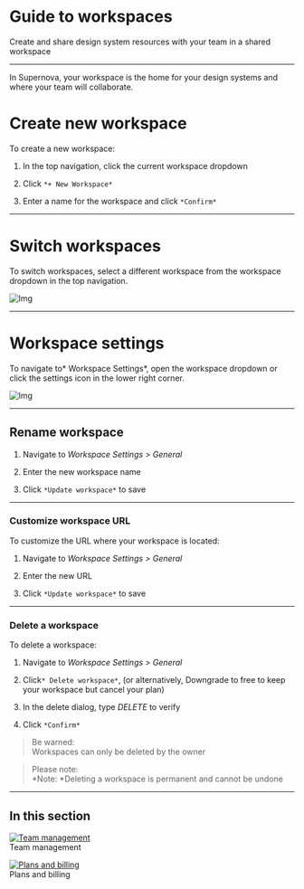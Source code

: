 
# Guide to workspaces

Create and share design system resources with your team in a shared workspace

---

In Supernova, your workspace is the home for your design systems and where your team will collaborate. 

# Create new workspace

To create a new workspace:

1. In the top navigation, click the current workspace dropdown

1. Click `*+ New Workspace*` 

1. Enter a name for the workspace and click `*Confirm*` 

---

# Switch workspaces

To switch workspaces, select a different workspace from the workspace dropdown in the top navigation.

![Img](https://studio-assets.supernova.io/design-systems/6475/50dd4521-1fc9-4d13-8eb5-cfd82492d702.png?Expires=1972252800&Policy=eyJTdGF0ZW1lbnQiOlt7IlJlc291cmNlIjoiaHR0cHM6Ly9zdHVkaW8tYXNzZXRzLnN1cGVybm92YS5pby9kZXNpZ24tc3lzdGVtcy82NDc1LzUwZGQ0NTIxLTFmYzktNGQxMy04ZWI1LWNmZDgyNDkyZDcwMi5wbmciLCJDb25kaXRpb24iOnsiRGF0ZUxlc3NUaGFuIjp7IkFXUzpFcG9jaFRpbWUiOjE5NzIyNTI4MDB9fX1dfQ__&Signature=BO~RGjf22iC7v~zqyZCu6srz289pHZv4bOjCzhWxqpYLQiEODsIeIvZqYRdfYLVn3f9YXKfL6TAatV~HbVRysyf33nyHEfDyRGNWk1I-~-wkviGv0bGd89H05N2I~zVxwqswyeJzKNSPibvPGcAPk5xYZQ6gw81DIh-5DOHZsJ7oe1CjZU8k8XL3Ca96TUc8XYfCcZm1Wh1YRdvdSWtIFWJ5e~RaQ9bMTR-JyZrrzYMR2N1hRtCIpoiWS8JBM9ryQJiszHG~aZGvIbu6lX4yIDI3p41lrNFxBh02YEiaXQKQz8HjWdn1NDloY~QCggEATJLqSovVGt44B~TqueXc8g__&Key-Pair-Id=APKAJGK34LCCAUR7N6LA)

---

# Workspace settings

To navigate to* Workspace Settings*, open the workspace dropdown or click the settings icon in the lower right corner.

![Img](https://studio-assets.supernova.io/design-systems/6475/28c85a87-a263-4d68-8eea-fe84508089eb.png?Expires=1972252800&Policy=eyJTdGF0ZW1lbnQiOlt7IlJlc291cmNlIjoiaHR0cHM6Ly9zdHVkaW8tYXNzZXRzLnN1cGVybm92YS5pby9kZXNpZ24tc3lzdGVtcy82NDc1LzI4Yzg1YTg3LWEyNjMtNGQ2OC04ZWVhLWZlODQ1MDgwODllYi5wbmciLCJDb25kaXRpb24iOnsiRGF0ZUxlc3NUaGFuIjp7IkFXUzpFcG9jaFRpbWUiOjE5NzIyNTI4MDB9fX1dfQ__&Signature=FKn5SDaTNgtHdcmcEvPLNOsKB9Q8VW9sb-7kRIX-~wkW4NB6~lD188ffZhHL6Pisp36Pof6j1u3J9pm83w0bhlR1yHuWJ84GBT4V95L~xAJ15cT38-DNlnWAVUM34CLlHq6Fx7xFmpyh6XbjlKTm82TJZWM3ik08zzY08VPlqp-pzWLmTLwJqZQ2Jyy2v4Y589OlTYFMwfisee5w8Gx4gAa8pPFXToDI1o3zn~PheK6zhtot3-zz8wsbYC~iQ4eMVjB-lP1CVMcXaqWfWm39fwiYey7QebqmsVEpsJEEWo7gbp0uE0j5GomqnHhcFgHHRVoPVaXWruOgTXH-TG-SXg__&Key-Pair-Id=APKAJGK34LCCAUR7N6LA)

---

## Rename workspace

1. Navigate to *Workspace Settings > General*

1. Enter the new workspace name

1. Click `*Update workspace*` to save

---

### Customize workspace URL

To customize the URL where your workspace is located:

1. Navigate to *Workspace Settings > General*

1. Enter the new URL

1. Click `*Update workspace*` to save

---

### Delete a workspace

To delete a workspace:

1. Navigate to *Workspace Settings > General*

1. Click`* Delete workspace*`, (or alternatively, Downgrade to free to keep your workspace but cancel your plan)

1. In the delete dialog, type *DELETE* to verify

1. Click `*Confirm*`

> Be warned:  
> Workspaces can only be deleted by the owner

> Please note:  
> *Note: *Deleting a workspace is permanent and cannot be undone

---

## In this section

  
[![Team management](https://studio-assets.supernova.io/design-systems/6475/40711500-f20d-42ba-bb3e-53631b3e301d.png?Expires=1972252800&Policy=eyJTdGF0ZW1lbnQiOlt7IlJlc291cmNlIjoiaHR0cHM6Ly9zdHVkaW8tYXNzZXRzLnN1cGVybm92YS5pby9kZXNpZ24tc3lzdGVtcy82NDc1LzQwNzExNTAwLWYyMGQtNDJiYS1iYjNlLTUzNjMxYjNlMzAxZC5wbmciLCJDb25kaXRpb24iOnsiRGF0ZUxlc3NUaGFuIjp7IkFXUzpFcG9jaFRpbWUiOjE5NzIyNTI4MDB9fX1dfQ__&Signature=V63FtYj8WXCd6kdc8TQweReGyX8Nw15WyLINJ05CYaYffkb4-oAyH8vsNQOnHQW3kZjJpbUF53Acyxx9yt~akX64Fl4H5ybK~d~m1Bnnfm9fdKfDTH1eRFO8vN14uqUrP1Xhdz5vcNMCMAArayIV9ur3rPYudzZQbeCieEOMKroTHq~IeIom8yWaMiYU1KMsBoqdnzYl3MWStoAhxhW3ghz8ZkX~B6I5OR2VAJxk-50zOaT7OsoWjI8aYCpaWssAVB0XpvSdgeVo~E2n6N3mBft1UOMEPvH8nb4L7KdBHwpuNRvRxUp3hPQBXc7MZP1fsnNf1jSE5Ja3jXhfuVXzfg__&Key-Pair-Id=APKAJGK34LCCAUR7N6LA)](#)  
Team management  
  
[![Plans and billing](https://studio-assets.supernova.io/design-systems/6475/30304ef1-e199-4dfb-bb7e-526b9940931f.png?Expires=1972252800&Policy=eyJTdGF0ZW1lbnQiOlt7IlJlc291cmNlIjoiaHR0cHM6Ly9zdHVkaW8tYXNzZXRzLnN1cGVybm92YS5pby9kZXNpZ24tc3lzdGVtcy82NDc1LzMwMzA0ZWYxLWUxOTktNGRmYi1iYjdlLTUyNmI5OTQwOTMxZi5wbmciLCJDb25kaXRpb24iOnsiRGF0ZUxlc3NUaGFuIjp7IkFXUzpFcG9jaFRpbWUiOjE5NzIyNTI4MDB9fX1dfQ__&Signature=X7Cklo666dZzakNXAtUGiif1rkcS1Uh0WKbutK0GYWMssSCltEp94iODarKCr1dWYjA449tBLypTq5Ze9JmiphQfcENtJhiDTgwfFeuNIIXpLHwrijMMYzg3Ttqw1SsWXOxaTb4II7IROhehNqCqB--oI29hf3KgAb26Wj-h0YBZveaSkBbh2nlqr5kIWW37jO98Sc~pI3p6LaMcbBZ4-hSYNGhlzbX9JkzZg6kQU7i7H86KWzl0P0zKLnhhFUyviqgOH0pZnwDeyFq7HwKtPBGT39ONmFtAQRCkjm1VTQm-nI6L1WS-0r3yaHilMivqybIFa5IEeu6ClZPOUWpJQg__&Key-Pair-Id=APKAJGK34LCCAUR7N6LA)](#)  
Plans and billing  
  
